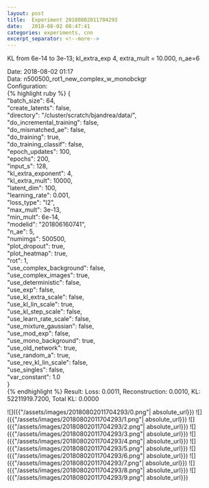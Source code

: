 ```yaml
---
layout: post
title:  Experiment 20180802011704293
date:   2018-08-02 08:47:41
categories: experiments, cnn
excerpt_separator: <!--more-->
---
```

KL from 6e-14 to 3e-13; kl_extra_exp 4, extra_mult = 10.000, n_ae=6  

 <!--more-->
Date: 2018-08-02 01:17  
Data: n500500_rot1_new_complex_w_monobckgr  
Configuration:   
{% highlight ruby %}
{  
    "batch_size": 64,   
    "create_latents": false,   
    "directory": "/cluster/scratch/bjandrea/data/",   
    "do_incremental_training": false,   
    "do_mismatched_ae": false,   
    "do_training": true,   
    "do_training_classif": false,   
    "epoch_updates": 100,   
    "epochs": 200,   
    "input_s": 128,   
    "kl_extra_exponent": 4,   
    "kl_extra_mult": 10000,   
    "latent_dim": 100,   
    "learning_rate": 0.001,   
    "loss_type": "l2",   
    "max_mult": 3e-13,   
    "min_mult": 6e-14,   
    "modelid": "201806160741",   
    "n_ae": 5,   
    "numimgs": 500500,   
    "plot_dropout": true,   
    "plot_heatmap": true,   
    "rot": 1,   
    "use_complex_background": false,   
    "use_complex_images": true,   
    "use_deterministic": false,   
    "use_exp": false,   
    "use_kl_extra_scale": false,   
    "use_kl_lin_scale": true,   
    "use_kl_step_scale": false,   
    "use_learn_rate_scale": false,   
    "use_mixture_gaussian": false,   
    "use_mod_exp": false,   
    "use_mono_background": true,   
    "use_old_network": true,   
    "use_random_a": true,   
    "use_rev_kl_lin_scale": false,   
    "use_singles": false,   
    "var_constant": 1.0  
}  
{% endhighlight %}
Result: Loss: 0.0011, Reconstruction: 0.0010, KL: 52211919.7200, Total KL: 0.0000  

![]({{"/assets/images/20180802011704293/0.png"| absolute_url}})
![]({{"/assets/images/20180802011704293/1.png"| absolute_url}})
![]({{"/assets/images/20180802011704293/2.png"| absolute_url}})
![]({{"/assets/images/20180802011704293/3.png"| absolute_url}})
![]({{"/assets/images/20180802011704293/4.png"| absolute_url}})
![]({{"/assets/images/20180802011704293/5.png"| absolute_url}})
![]({{"/assets/images/20180802011704293/6.png"| absolute_url}})
![]({{"/assets/images/20180802011704293/7.png"| absolute_url}})
![]({{"/assets/images/20180802011704293/8.png"| absolute_url}})
![]({{"/assets/images/20180802011704293/9.png"| absolute_url}})
